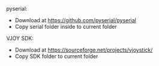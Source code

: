 pyserial:
 - Download at https://github.com/pyserial/pyserial
 - Copy serial folder inside to current folder

VJOY SDK:
 - Download at https://sourceforge.net/projects/vjoystick/
 - Copy SDK folder to current folder